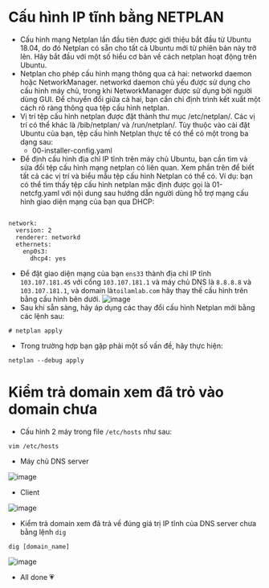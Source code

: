 # Cấu hình IP tĩnh bằng NETPLAN
* Cấu hình mạng Netplan lần đầu tiên được giới thiệu bắt đầu từ Ubuntu 18.04, do đó Netplan có sẵn cho tất cả Ubuntu mới từ phiên bản này trở lên. Hãy bắt đầu với một số hiểu cơ bản về cách netplan hoạt động trên Ubuntu.
* Netplan cho phép cấu hình mạng thông qua cả hai: networkd daemon hoặc NetworkManager. networkd daemon chủ yếu được sử dụng cho cấu hình máy chủ, trong khi NetworkManager được sử dụng bởi người dùng GUI. Để chuyển đổi giữa cả hai, bạn cần chỉ định trình kết xuất một cách rõ ràng thông qua tệp cấu hình netplan.
* Vị trí tệp cấu hình netplan được đặt thành thư mục /etc/netplan/. Các vị trí có thể khác là /bib/netplan/ và /run/netplan/. Tùy thuộc vào cài đặt Ubuntu của bạn, tệp cấu hình Netplan thực tế có thể có một trong ba dạng sau:
    * 00-installer-config.yaml
* Để định cấu hình địa chỉ IP tĩnh trên máy chủ Ubuntu, bạn cần tìm và sửa đổi tệp cấu hình mạng netplan có liên quan. Xem phần trên để biết tất cả các vị trí và biểu mẫu tệp cấu hình Netplan có thể có. Ví dụ: bạn có thể tìm thấy tệp cấu hình netplan mặc định được gọi là 01-netcfg.yaml với nội dung sau hướng dẫn người dùng hỗ trợ mạng cấu hình giao diện mạng của bạn qua DHCP:
```

network:
  version: 2
  renderer: networkd
  ethernets:
    enp0s3:
      dhcp4: yes
  ```
* Để đặt giao diện mạng của bạn `ens33` thành địa chỉ IP tĩnh `103.107.181.45` với cổng `103.107.181.1` và máy chủ DNS là `8.8.8.8` và `103.107.181.1`, và domain là`toilamlab.com` hãy thay thế cấu hình trên bằng cấu hình bên dưới.
![image](https://user-images.githubusercontent.com/91528234/197923650-ecde6c0e-800c-4c8a-bc34-ede50430abd5.png)
* Sau khi sẵn sàng, hãy áp dụng các thay đổi cấu hình Netplan mới bằng các lệnh sau:
```
# netplan apply
```
* Trong trường hợp bạn gặp phải một số vấn đề, hãy thực hiện:
```
netplan --debug apply
```
# Kiểm trả domain xem đã trỏ vào domain chưa
* Cấu hình 2 máy trong file `/etc/hosts` như sau:
```
vim /etc/hosts
```
* Máy chủ DNS server

![image](https://user-images.githubusercontent.com/91528234/197924590-007c3668-3ae4-4ef0-a1b2-681ea1387d66.png)
* Client
 
![image](https://user-images.githubusercontent.com/91528234/197925388-5205426f-20db-4f38-9116-1fb687ae284c.png)

* Kiểm trả domain xem đã trả về đúng giá trị IP tĩnh của DNS server chưa bằng lệnh `dig`
```
dig [domain_name]
```
![image](https://user-images.githubusercontent.com/91528234/197925072-5fecbe23-59c9-46b3-b379-3bced4fe012a.png)
* All done :heartpulse:
